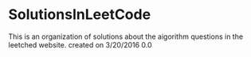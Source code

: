 # SolutionsInLeetCode
This is an organization of solutions about the aigorithm questions in the leetched website.
created on 3/20/2016
0.0









